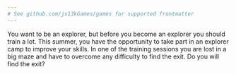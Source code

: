```yaml
---
# See github.com/js13kGames/games for supported frontmatter
---
```

You want to be an explorer, but before you become an explorer you should train a lot. This summer, you have the opportunity to take part in an explorer camp to improve your skills. In one of the training sessions you are lost in a big maze and have to overcome any difficulty to find the exit. Do you will find the exit?